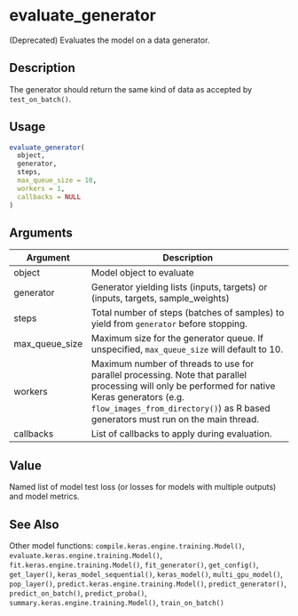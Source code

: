 # evaluate_generator


(Deprecated) Evaluates the model on a data generator.




## Description

The generator should return the same kind of data as accepted by
``test_on_batch()``.





## Usage
```r
evaluate_generator(
  object,
  generator,
  steps,
  max_queue_size = 10,
  workers = 1,
  callbacks = NULL
)
```




## Arguments


Argument      |Description
------------- |----------------
object | Model object to evaluate
generator | Generator yielding lists (inputs, targets) or (inputs, targets, sample_weights)
steps | Total number of steps (batches of samples) to yield from ``generator`` before stopping.
max_queue_size | Maximum size for the generator queue. If unspecified, ``max_queue_size`` will default to 10.
workers | Maximum number of threads to use for parallel processing. Note that parallel processing will only be performed for native Keras generators (e.g. ``flow_images_from_directory()``) as R based generators must run on the main thread.
callbacks | List of callbacks to apply during evaluation.





## Value

Named list of model test loss (or losses for models with multiple outputs)
and model metrics.






## See Also

Other model functions: 
`compile.keras.engine.training.Model()`,
`evaluate.keras.engine.training.Model()`,
`fit.keras.engine.training.Model()`,
`fit_generator()`,
`get_config()`,
`get_layer()`,
`keras_model_sequential()`,
`keras_model()`,
`multi_gpu_model()`,
`pop_layer()`,
`predict.keras.engine.training.Model()`,
`predict_generator()`,
`predict_on_batch()`,
`predict_proba()`,
`summary.keras.engine.training.Model()`,
`train_on_batch()`



